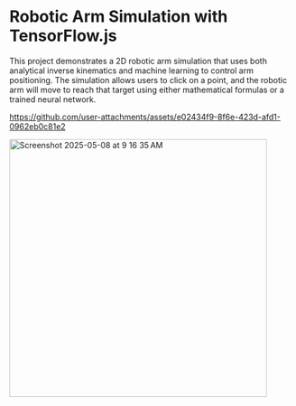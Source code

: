 # Robotic Arm Simulation with TensorFlow.js

This project demonstrates a 2D robotic arm simulation that uses both analytical inverse kinematics and machine learning to control arm positioning. The simulation allows users to click on a point, and the robotic arm will move to reach that target using either mathematical formulas or a trained neural network.



https://github.com/user-attachments/assets/e02434f9-8f6e-423d-afd1-0962eb0c81e2


<img width="456" alt="Screenshot 2025-05-08 at 9 16 35 AM" src="https://github.com/user-attachments/assets/1e27bcb3-5de0-4caa-95cd-18f8c0815ae8" />

